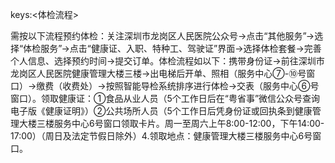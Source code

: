 keys:<体检流程>

需按以下流程预约体检：关注深圳市龙岗区人民医院公众号→点击“其他服务”→选择“体检服务”→点击“健康证、入职、特种工、驾驶证”界面→选择体检套餐→完善个人信息、选择预约时间→提交订单。体检流程如以下：携带身份证→前往深圳市龙岗区人民医院健康管理大楼三楼→出电梯后开单、照相（服务中心⑦-⑩号窗口）→缴费（收费处）→按照智能导检系统排序进行体检→交表（服务中心⑥号窗口）。领取健康证：①食品从业人员（5个工作日后在“粤省事”微信公众号查询电子版《健康证明》）②公共场所人员（5个工作日后凭身份证或回执条到健康管理大楼三楼服务中心6号窗口领取卡片。周一至周六上午8:00-12:00，下午14:00-17:00）（周日及法定节假日除外）4.领取地点：健康管理大楼三楼服务中心6号窗口。